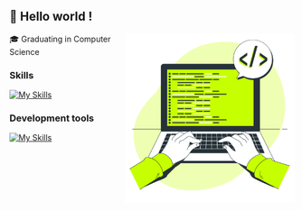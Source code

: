 ## 👋 Hello world !

<!--
**williamvnobrega/williamvnobrega** is a ✨ _special_ ✨ repository because its `README.md` (this file) appears on your GitHub profile.

Here are some ideas to get you started:

- 🔭 I’m currently working on ...
- 🌱 I’m currently learning ...
- 👯 I’m looking to collaborate on ...
- 🤔 I’m looking for help with ...
- 💬 Ask me about ...
- 📫 How to reach me: ...
- 😄 Pronouns: ...
- ⚡ Fun fact: ...
-->
<img align="right" alt="Coding image" src="./coding.svg"  width="300px"/>
🎓 Graduating in Computer Science  <br>


### Skills
[![My Skills](https://skillicons.dev/icons?i=py,html,css,ts,nodejs,postgres)](https://skillicons.dev)

### Development tools

[![My Skills](https://skillicons.dev/icons?i=vscode,figma,git,ps,postman)](https://skillicons.dev)
